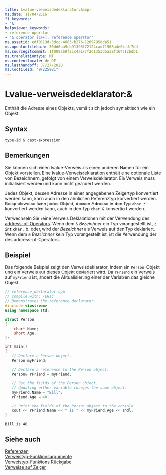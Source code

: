```yaml
---
title: Lvalue-verweisdedeklarator:&amp;
ms.date: 11/04/2016
f1_keywords:
- '&'
helpviewer_keywords:
- reference operator
- '& operator [C++], reference operator'
ms.assetid: edf0513d-3dcc-4663-b276-1269795dda51
ms.openlocfilehash: 30dd6ba9cb91395f72124cad71908a4e6bcdf7dd
ms.sourcegitcommit: 1f009ab0f2cc4a177f2d1353d5a38f164612bdb1
ms.translationtype: MT
ms.contentlocale: de-DE
ms.lasthandoff: 07/27/2020
ms.locfileid: "87225981"
---
```

# <a name="lvalue-reference-declarator-amp"></a>Lvalue-verweisdedeklarator:&amp;

Enthält die Adresse eines Objekts, verhält sich jedoch syntaktisch wie ein Objekt.

## <a name="syntax"></a>Syntax

```
type-id & cast-expression
```

## <a name="remarks"></a>Bemerkungen

Sie können sich einen lvalue-Verweis als einen anderen Namen für ein Objekt vorstellen. Eine lvalue-Verweisdeklaration enthält eine optionale Liste von Bezeichnern, gefolgt von einem Verweisdeklarator. Ein Verweis muss initialisiert werden und kann nicht geändert werden.

Jedes Objekt, dessen Adresse in einen angegebenen Zeigertyp konvertiert werden kann, kann auch in den ähnlichen Referenztyp konvertiert werden. Beispielsweise kann jedes Objekt, dessen Adresse in den Typ `char *` konvertiert werden kann, auch in den Typ `char &` konvertiert werden.

Verwechseln Sie keine Verweis Deklarationen mit der Verwendung des [address-of-Operators](../cpp/address-of-operator-amp.md). Wenn dem `&` *Bezeichner* ein Typ vorangestellt ist, z **`int`** **`char`** . b. oder, wird der *Bezeichner* als Verweis auf den Typ deklariert. Wenn dem `&` *Bezeichner* kein Typ vorangestellt ist, ist die Verwendung der des address-of-Operators.

## <a name="example"></a>Beispiel

Das folgende Beispiel zeigt den Verweisdeklarator, indem ein `Person`-Objekt und ein Verweis auf dieses Objekt deklariert wird. Da `rFriend` ein Verweis auf `myFriend` ist, ändert die Aktualisierung einer der Variablen das gleiche Objekt.

```cpp
// reference_declarator.cpp
// compile with: /EHsc
// Demonstrates the reference declarator.
#include <iostream>
using namespace std;

struct Person
{
    char* Name;
    short Age;
};

int main()
{
   // Declare a Person object.
   Person myFriend;

   // Declare a reference to the Person object.
   Person& rFriend = myFriend;

   // Set the fields of the Person object.
   // Updating either variable changes the same object.
   myFriend.Name = "Bill";
   rFriend.Age = 40;

   // Print the fields of the Person object to the console.
   cout << rFriend.Name << " is " << myFriend.Age << endl;
}
```

```Output
Bill is 40
```

## <a name="see-also"></a>Siehe auch

[Referenzen](../cpp/references-cpp.md)<br/>
[Verweistyp-Funktionsargumente](../cpp/reference-type-function-arguments.md)<br/>
[Verweistyp-Funktions Rückgabe](../cpp/reference-type-function-returns.md)<br/>
[Verweise auf Zeiger](../cpp/references-to-pointers.md)
